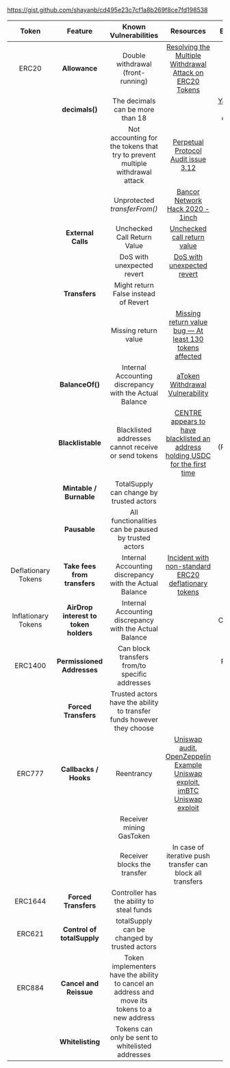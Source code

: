 
https://gist.github.com/shayanb/cd495e23c7cf1a8b269f8ce7fd198538

|        Token               |              Feature                     |                                                       Known Vulnerabilities                                                             |                                                               Resources                                                                      |                          Examples                                |
|:--------------------------:|:----------------------------------------:|:---------------------------------------------------------------------------------------------------------------------------------------:|:--------------------------------------------------------------------------------------------------------------------------------------------:|:----------------------------------------------------------------:|
|        ERC20               |             **Allowance**                |                                                        Double withdrawal (front-running)                                                |                                               [Resolving the Multiple Withdrawal Attack on ERC20 Tokens](https://users.encs.concordia.ca/~clark/papers/2019_sb_erc20.pdf)                                       |                                                                  |
|                            |             **decimals()**               |                                 The decimals can be more than 18                                                                        |                                                                                                        |              [YamV2](https://etherscan.io/token/0xaba8cac6866b83ae4eec97dd07ed254282f6ad8a)  has 24 decimals                        |
|                            |                                          |                          Not accounting for the tokens that try to prevent multiple withdrawal attack                  |                                                            [Perpetual Protocol Audit issue 3.12](https://github.com/peckshield/publications/blob/f2c00358fd37332fdeffa12355a9a5d4330c9f95/audit_reports/perpfi_audit_report_2020_46_en_1_0.pdf)                                                 |                                                                  |
|                            |                                          |                                                            Unprotected ‍‍‍‍‍‍‍*transferFrom()*                                                   |                                                           [Bancor Network Hack 2020 - 1inch](https://medium.com/@1inch.exchange/bancor-network-hack-2020-3c71444fd59d)                                                   |                                                                  |
|                            |           **External Calls**                 |                                                           Unchecked Call Return Value                                                   |                                                              [Unchecked call return value](https://swcregistry.io/docs/SWC-104)                                                     |                                                                  |
|                            |                                          |                                                            DoS with unexpected revert                                                   |                                                               [DoS with unexpected revert](https://consensys.github.io/smart-contract-best-practices/attacks/denial-of-service/)                                                      |                                                                  |
|                            |             **Transfers**                    |                                                       Might return False instead of Revert                                              |                                                                                                                                              |                                                                  |
|                            |                                          |                                                               Missing return value                                                      |                                                [Missing return value bug — At least 130 tokens affected](https://medium.com/coinmonks/missing-return-value-bug-at-least-130-tokens-affected-d67bf08521ca)                                       |                                                                  |
|                            |            **BalanceOf()**                   |                                             Internal Accounting discrepancy with the Actual Balance                                     |                                                            [aToken Withdrawal Vulnerability](https://medium.com/trustless-fund/atoken-withdrawal-vulnerability-disclosure-5d8eadc64539)                                                   |                                  aToken                          |
|                            |           **Blacklistable**                  |                                               Blacklisted addresses cannot receive or send tokens                                       |                                     [CENTRE appears to have blacklisted an address holding USDC for the first time](https://www.theblockcrypto.com/linked/70850/centre-appears-to-have-blacklisted-an-address-holding-usdc-for-the-first-time)                            |                             USDC (FiatToken)                     |
|                            |        **Mintable / Burnable**               |                                                     TotalSupply can change by trusted actors                                            |                                                                                                                                              |                                                                  |
|                            |              **Pausable**                    |                                               All functionalities can be paused by trusted actors                                       |                                                                                                                                              |                                                                  |
| Deflationary Tokens        |      **Take fees from transfers**            |                                             Internal Accounting discrepancy with the Actual Balance                                     |                                                 [Incident with non-standard ERC20 deflationary tokens](https://medium.com/balancer-protocol/incident-with-non-standard-erc20-deflationary-tokens-95a0f6d46dea)                                         |                          STA, STONK                  |
| Inflationary Tokens        | **AirDrop interest to token holders**        |                                             Internal Accounting discrepancy with the Actual Balance                                     |                                                                                                                                              |                                 Compound                         |
|       ERC1400              |       **Permissioned Addresses**             |                                                  Can block transfers from/to specific addresses                                         |                                                                                                                                              |                              Polymath tokens                     |
|                            |          **Forced Transfers**                |                                      Trusted actors have the ability to transfer funds however they choose                              |                                                                                                                                              |                                                                  |
|        ERC777              |         **Callbacks / Hooks**                |                                                                    Reentrancy                                                           |                          [Uniswap audit](https://medium.com/consensys-diligence/uniswap-audit-b90335ac007), [OpenZeppelin Example Uniswap exploit](https://github.com/OpenZeppelin/exploit-uniswap), [imBTC Uniswap exploit](https://defirate.com/imbtc-uniswap-hack/)                  |                                  pTokens                         |
|                            |                                          |                                                             Receiver mining GasToken                                                    |                                                                                                                                              |                                                                  |
|                            |                                          |                                                           Receiver blocks the transfer                                                  |                                              In case of iterative push transfer can block all transfers                                      |                                                                  |
|       ERC1644              |          **Forced Transfers**                |                                                    Controller has the ability to steal funds                                            |                                                                                                                                              |                                                                  |
|        ERC621              |       **Control of totalSupply**             |                                                   totalSupply can be changed by trusted actors                                          |                                                                                                                                              |                                                                  |
|        ERC884              |         **Cancel and Reissue**               |                          Token implementers have the ability to cancel an address and move its tokens to a new address                  |                                                                                                                                              |                                                                  |
|                            |            **Whitelisting**                  |                                                 Tokens can only be sent to whitelisted addresses                                        |                                                                                                                                              |                                                                  |


